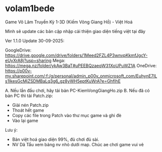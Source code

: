 # volam1bede
Game Võ Lâm Truyền Kỳ 1-3D (Kiếm Võng Giang Hồ) - Việt Hoá

Mình sẽ update các bản cập nhập cải thiện giao diện tiếng việt tại đây

Ver 1.1.0
Update 30-09-2025:

GoogleDrive: https://drive.google.com/drive/folders/1Meed2FZL4P3wnvpKkmfJgcY-eUyXrA8j?usp=sharing
Mega: https://mega.nz/folder/ykAw3BaT#uPEEBQzaeqW31XoUPuWZ1A
OneDrive: https://p00v-my.sharepoint.com/:f:/g/personal/admin_p00v_onmicrosoft_com/EuhynE7ILs1IkesGcMjZSDMBaLq3g6_gz8yWH5eptKuWrA?e=GhfIhE


A. Nếu lần đầu chơi, hãy tải bản PC-KiemVongGiangHo.zip
B. Nếu đã có bản PC thì tải Patch.zip:
- Giải nén Patch.zip
- Thoát hết game
- Copy các file trong Patch vào thư mục game và ghi đè
- Vào lại game

Lưu ý:
- Bản việt hoá giao diện 99%, đủ chơi đủ sài.
- NV Dã Tẩu xem bảng nv nhỏ dưới map.
Chúc ae chơi game vui vẻ
